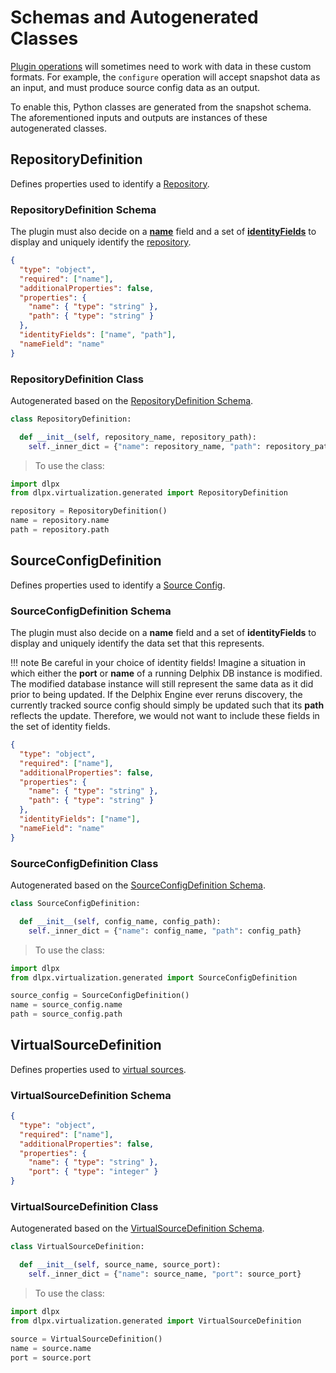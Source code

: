 # Schemas and Autogenerated Classes

[Plugin operations](/References/Plugin_Operations) will sometimes need to work with data in these custom formats. For example, the `configure` operation will accept snapshot data as an input, and must produce source config data as an output.

To enable this, Python classes are generated from the snapshot schema. The aforementioned inputs and outputs are instances of these autogenerated classes.

## RepositoryDefinition

Defines properties used to identify a [Repository](Glossary.md#repository).

### RepositoryDefinition Schema

The plugin must also decide on a [**name**](Schemas.md#namefield) field and a set of [**identityFields**](Schemas.md#identityfields) to display and uniquely identify the [repository](Glossary.md#repository).

```json
{
  "type": "object",
  "required": ["name"],
  "additionalProperties": false,
  "properties": {
    "name": { "type": "string" },
    "path": { "type": "string" }
  },
  "identityFields": ["name", "path"],
  "nameField": "name"
}
```

### RepositoryDefinition Class

Autogenerated based on the [RepositoryDefinition Schema](#repositorydefinition-schema).

```python
class RepositoryDefinition:

  def __init__(self, repository_name, repository_path):
    self._inner_dict = {"name": repository_name, "path": repository_path}
```

> To use the class:

```python
import dlpx
from dlpx.virtualization.generated import RepositoryDefinition

repository = RepositoryDefinition()
name = repository.name
path = repository.path
```

## SourceConfigDefinition

Defines properties used to identify a [Source Config](Glossary.md#source-config).

### SourceConfigDefinition Schema

The plugin must also decide on a **name** field and a set of **identityFields** to display and uniquely identify the data set that this represents.

!!! note
    Be careful in your choice of identity fields! Imagine a situation in which either the **port** or **name** of a running Delphix DB instance is modified. The modified database instance will still represent the same data as it did prior to being updated. If the Delphix Engine ever reruns discovery, the currently tracked source config should simply be updated such that its **path** reflects the update. Therefore, we would not want to include these fields in the set of identity fields.

```json
{
  "type": "object",
  "required": ["name"],
  "additionalProperties": false,
  "properties": {
    "name": { "type": "string" },
    "path": { "type": "string" }
  },
  "identityFields": ["name"],
  "nameField": "name"
}
```

### SourceConfigDefinition Class

Autogenerated based on the [SourceConfigDefinition Schema](#sourceconfigdefinition-schema).

```python
class SourceConfigDefinition:

  def __init__(self, config_name, config_path):
    self._inner_dict = {"name": config_name, "path": config_path}
```

> To use the class:

```python
import dlpx
from dlpx.virtualization.generated import SourceConfigDefinition

source_config = SourceConfigDefinition()
name = source_config.name
path = source_config.path
```

## VirtualSourceDefinition

Defines properties used to [virtual sources](#Glossary.md#virtual-source).

### VirtualSourceDefinition Schema

```json
{
  "type": "object",
  "required": ["name"],
  "additionalProperties": false,
  "properties": {
    "name": { "type": "string" },
    "port": { "type": "integer" }
}
```

### VirtualSourceDefinition Class

Autogenerated based on the [VirtualSourceDefinition Schema](#virtualsourcedefinition-schema).

```python
class VirtualSourceDefinition:

  def __init__(self, source_name, source_port):
    self._inner_dict = {"name": source_name, "port": source_port}
```

> To use the class:


```python
import dlpx
from dlpx.virtualization.generated import VirtualSourceDefinition

source = VirtualSourceDefinition()
name = source.name
port = source.port
```